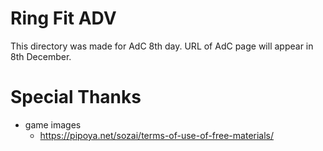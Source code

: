 # Ring Fit ADV
This directory was made for AdC 8th day.
URL of AdC page will appear in 8th December.

# Special Thanks
* game images
    * https://pipoya.net/sozai/terms-of-use-of-free-materials/

